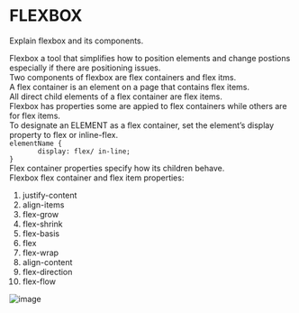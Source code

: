 # FLEXBOX
Explain flexbox and its components.

Flexbox a tool that simplifies how to position elements and change postions especially if there are positioning issues. <br/>
Two components of flexbox are flex containers and flex itms.<br/>
A flex container is an element on a page that contains flex items. <br/>
All direct child elements of a flex container are flex items.<br/>
Flexbox has properties some are appied to flex containers while others are for flex items.<br/>
To designate an ELEMENT as a flex container, set the element’s display property to flex or inline-flex. <br/>
```elementName {```<br/>
```        display: flex/ in-line; ```<br/>
```}```<br/>
Flex container properties specify how its children behave. <br/>
Flexbox flex container and flex item properties:
<ol>
  <li>justify-content</li>
  <li>align-items</li>
  <li>flex-grow</li>
  <li>flex-shrink</li>
  <li>flex-basis</li>
  <li>flex</li>
  <li>flex-wrap</li>
  <li>align-content</li>
  <li>flex-direction</li>
  <li>flex-flow</li>
</ol>

![image](https://github.com/nafizjiwa/FLEXBOX/assets/56348190/da7657ba-4170-464a-aa20-29cb9d0fe680)


